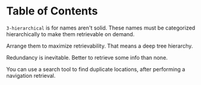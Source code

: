 
# Table of Contents



`3-hierarchical` is for names aren't solid.  These names must be categorized hierarchically to make them retrievable on demand. 

Arrange them to maximize retrievability.  That means a deep tree hierarchy.  

Redundancy is inevitable.  Better to retrieve some info than none.  

You can use a search tool to find duplicate locations, after performing a navigation retrieval.

